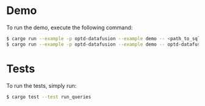 # Demo

To run the demo, execute the following command:

```sh
$ cargo run --example -p optd-datafusion --example demo -- <path_to_sql>
$ cargo run --example -p optd-datafusion --example demo -- optd-datafusion/sql/test_join.sql
```

# Tests

To run the tests, simply run:

```sh
$ cargo test --test run_queries
```

